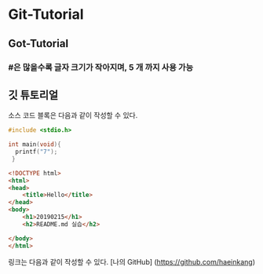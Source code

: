 # Git-Tutorial
## Got-Tutorial
### #은 많을수록 글자 크기가 작아지며, 5 개 까지 사용 가능 

## 깃 튜토리얼
소스 코드 블록은 다음과 같이 작성할 수 있다. 

```c
#include <stdio.h>

int main(void){
  printf("7");
 }

```

```html
<!DOCTYPE html>
<html>
<head>
	<title>Hello</title>
</head>
<body>
	<h1>20190215</h1>
	<h2>README.md 실습</h2>

</body>
</html>
```
링크는 다음과 같이 작성할 수 있다. 
[나의 GitHub] (https://github.com/haeinkang)
